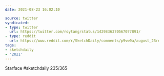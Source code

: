 ```yaml
---
date: 2021-08-23 16:02:10

source: twitter
syndicated:
- type: twitter
  url: https://twitter.com/roytang/status/1429836370567077891/
- type: reddit
  url: https://www.reddit.com/r/SketchDaily/comments/p9vw0a/august_23rd_movie_titles_with_one_letter_changed/ha1pmgn/
tags:
- sketchdaily
- '2021'
---
```


Starface #sketchdaily 235/365 

